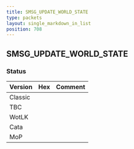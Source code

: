 ```yaml
---
title: SMSG_UPDATE_WORLD_STATE
type: packets
layout: single_markdown_in_list
position: 708
---
```


## SMSG_UPDATE_WORLD_STATE

### Status

Version | Hex | Comment
---------- | ---------- | ---------- 
Classic |  |  
TBC |  |  
WotLK |  |  
Cata |  |  
MoP |  |  